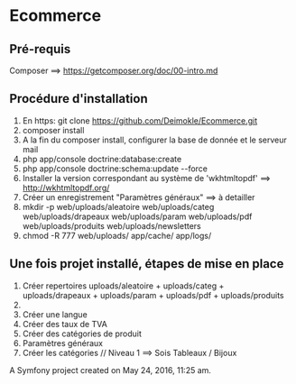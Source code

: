 Ecommerce
=========

## Pré-requis

Composer ==> https://getcomposer.org/doc/00-intro.md

##  Procédure d'installation

1. En https: git clone https://github.com/Deimokle/Ecommerce.git
2. composer install
3. A la fin du composer install, configurer la base de donnée et le serveur mail
4. php app/console doctrine:database:create
5. php app/console doctrine:schema:update --force
6. Installer la version correspondant au système de 'wkhtmltopdf' ==> http://wkhtmltopdf.org/
7. Créer un enregistrement "Paramètres généraux" ==> à detailler
8. mkdir -p web/uploads/aleatoire web/uploads/categ web/uploads/drapeaux web/uploads/param web/uploads/pdf web/uploads/produits web/uploads/newsletters
9. chmod -R 777 web/uploads/ app/cache/ app/logs/


## Une fois projet installé, étapes de mise en place
1. Créer repertoires uploads/aleatoire + uploads/categ + uploads/drapeaux + uploads/param + uploads/pdf + uploads/produits
2. 
1. Créer une langue
2. Créer des taux de TVA
3. Créer des catégories de produit 
4. Paramètres généraux
5. Créer les catégories // Niveau 1 ==> Sois Tableaux / Bijoux

A Symfony project created on May 24, 2016, 11:25 am.
